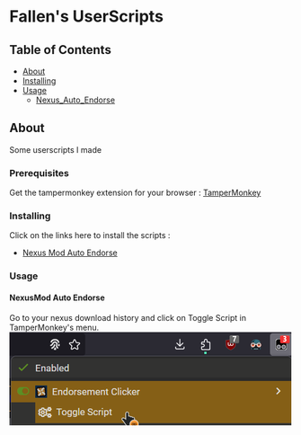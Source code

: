 # Fallen's UserScripts

## Table of Contents

- [About](#about)
- [Installing](#installing)
- [Usage](#usage)
    - [Nexus_Auto_Endorse](#script_nexus_endorse)

## About <a name = "about"></a>

Some userscripts I made

### Prerequisites

Get the tampermonkey extension for your browser : [TamperMonkey](https://www.tampermonkey.net/)

### Installing <a name = "installing"></a>

Click on the links here to install the scripts :

* [Nexus Mod Auto Endorse](https://github.com/FallenStar08/FallenUserScripts/raw/main/NexusAutoEndorse.user.js)


### Usage <a name = "usage"></a>


#### NexusMod Auto Endorse <a name = "script_nexus_endorse"></a>
Go to your nexus download history and click on Toggle Script in TamperMonkey's menu.
![Auto Endorse Example Image](Resources/Images/AutoEndorse.png)